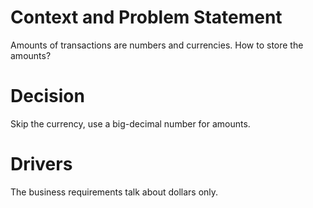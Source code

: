 # Context and Problem Statement

Amounts of transactions are numbers and currencies. How to store the amounts?

# Decision

Skip the currency, use a big-decimal number for amounts.

# Drivers

The business requirements talk about dollars only.